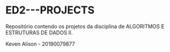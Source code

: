 # ED2---PROJECTS

Repositório contendo os projetos da disciplina de ALGORITMOS E ESTRUTURAS DE DADOS II.

Keven Alison - 20190079877